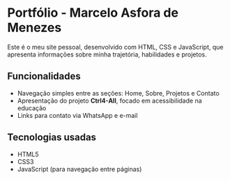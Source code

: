 # Portfólio - Marcelo Asfora de Menezes

Este é o meu site pessoal, desenvolvido com HTML, CSS e JavaScript, que apresenta informações sobre minha trajetória, habilidades e projetos.

## Funcionalidades

- Navegação simples entre as seções: Home, Sobre, Projetos e Contato
- Apresentação do projeto **Ctrl4-All**, focado em acessibilidade na educação
- Links para contato via WhatsApp e e-mail

## Tecnologias usadas

- HTML5  
- CSS3  
- JavaScript (para navegação entre páginas)
